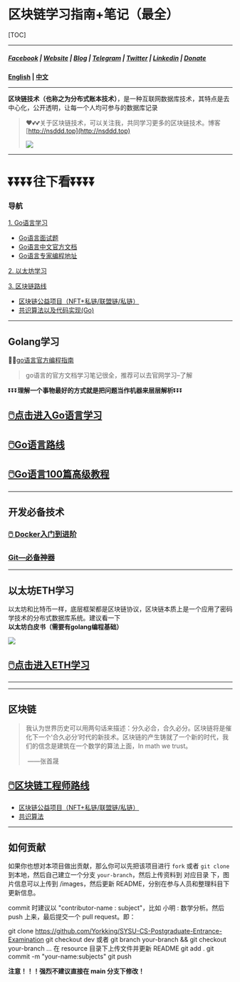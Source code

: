 # 区块链学习指南+笔记（最全）

[TOC]

----

##### [Facebook](https://www.facebook.com/profile.php?id=100034435372354) | [Website](https://telsacoin.io/) | [Blog](http://nsddd.top) | [Telegram](https://t.me/smile3293172751) | [Twitter](https://twitter.com/xxw3293172751) | [Linkedin](https://www.linkedin.cn/injobs/in/xiongxinwei-xiong-7606a0227) | [Donate](https://liberapay.com/xiongxinwei/donate)

**[English](readme_english.md) | [中文](README.md)**

---

**区块链技术（也称之为分布式账本技术）**，是一种互联网数据库技术，其特点是去中心化，公开透明，让每一个人均可参与的数据库记录

>   ❤️💕💕关于区块链技术，可以关注我，共同学习更多的区块链技术。博客[http://nsddd.top](http://nsddd.top)
>
>   <a href="https://wakatime.com/@3293172751/projects/hngzsvjxqc?start=2022-03-30&end=2022-04-05" title="我的区块链代码时长"> <img src="https://wakatime.com/badge/user/c445b3c6-a2bc-43a2-a24a-0828a17244b4/project/79cf7f10-4f61-42b7-92a8-dfc71cb99f4c.svg"></a>

---

# ⏬⏬⏬⏬**往下看**⏬⏬⏬⏬

### 导航

 [1. Go语言学习](##Golang学习 )

+ [Go语言面试题](https://www.topgoer.cn/docs/gomianshiti/mianshiti)
+ [Go语言中文官方文档](http://word.topgoer.com/)
+ [Go语言专家编程地址](http://wen.topgoer.com/docs/gozhuanjia/gogfjhk)

 [2. 以太坊学习](##以太坊ETH学习)

 [3. 区块链路线](##区块链路线)

+ [区块链公益项目（NFT+私链/联盟链/私链）](区块链公益项目)
+ [共识算法以及代码实现(Go)](blockchain/README.md)

----



## Golang学习

😶‍🌫️[go语言官方编程指南](https://golang.org/#)  

>   go语言的官方文档学习笔记很全，推荐可以去官网学习–了解

⏬⏬⏬**理解一个事物最好的方式就是把问题当作机器来层层解析**⏬⏬⏬

## [🖱️点击进入Go语言学习](TOC.md)

## [🖱️Go语言路线](go_route.md)

## [🖱️Go语言100篇高级教程](Gomd_super/README.md)

---



## 开发必备技术

### [🖱️ Docker入门到进阶](docker/README.md)

### [Git—必备神器](Git)



---

## 以太坊ETH学习

以太坊和比特币一样，底层框架都是区块链协议，区块链本质上是一个应用了密码学技术的分布式数据库系统。建议看一下**以太坊白皮书（需要有golang编程基础）**

<a href = "https://etherscan.io/ "><img src = "https://s2.loli.net/2022/03/20/gTiDdUAxtHGJ4f8.png"></a>

## [🖱️点击进入ETH学习](eth/TOC.md)

---





---

## 区块链

> 我认为世界历史可以用两句话来描述：分久必合，合久必分。区块链将是催化下一个‘合久必分’时代的新技术。区块链的产生铸就了一个新的时代，我们的信念是建筑在一个数学的算法上面，In math we trust。
>
> ​																						——张首晟

## [🖱️区块链工程师路线](route.md)

+ [区块链公益项目（NFT+私链/联盟链/私链）](区块链公益项目)
+ [共识算法](blockchain/README.md)

---



## 如何贡献

如果你也想对本项目做出贡献，那么你可以先把该项目进行 `fork` 或者 `git clone` 到本地，然后自己建立一个分支 `your-branch`，然后上传资料到 对应目录 下，图片信息可以上传到 /images，然后更新 README，分别在参与人员和整理科目下更新信息。

commit 时建议以 "contributor-name : subject"，比如 小明 : 数学分析。然后 push 上来，最后提交一个 pull request。即：

git clone https://github.com/Yorkking/SYSU-CS-Postgraduate-Entrance-Examination git checkout dev 或者 git branch your-branch && git checkout your-branch ... 在 resource 目录下上传文件并更新 README git add . git commit -m "your-name:subjects" git push

**注意！！！强烈不建议直接在 main 分支下修改！**

